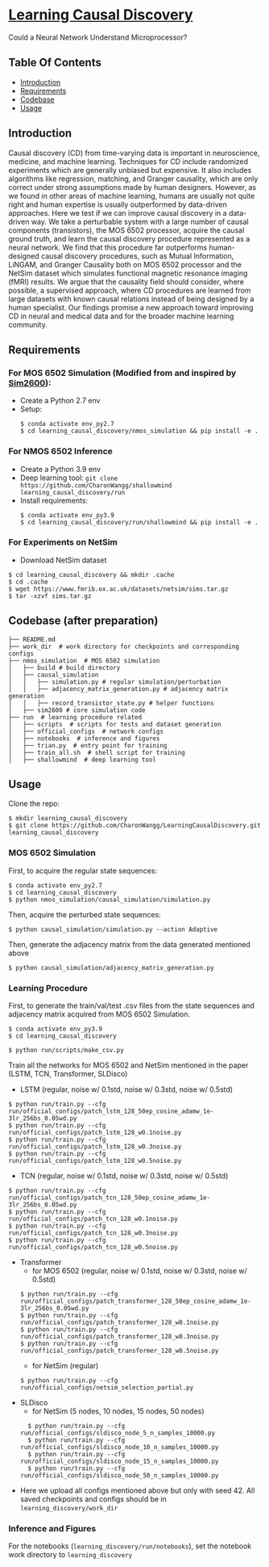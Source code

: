 # [Learning Causal Discovery](https://arxiv.org/abs/2209.05598)
Could a Neural Network Understand Microprocessor?

## Table Of Contents
-  [Introduction](#introduction)
-  [Requirements](#requirements)
-  [Codebase](#codebase)
-  [Usage](#usage)

## Introduction  
Causal discovery (CD) from time-varying data is important in neuroscience, 
medicine, and machine learning. Techniques for CD include randomized 
experiments which are generally unbiased but expensive. It also includes 
algorithms like regression, matching, and Granger causality, which are 
only correct under strong assumptions made by human designers. However, 
as we found in other areas of machine learning, humans are usually not 
quite right and human expertise is usually outperformed by data-driven 
approaches. Here we test if we can improve causal discovery in a 
data-driven way. We take a perturbable system with a large number of 
causal components (transistors), the MOS 6502 processor, acquire the 
causal ground truth, and learn the causal discovery procedure represented
as a neural network. We find that this procedure far outperforms 
human-designed causal discovery procedures, such as Mutual Information, 
LiNGAM, and Granger Causality both on MOS 6502 processor and the NetSim 
dataset which simulates functional magnetic resonance imaging (fMRI) 
results. We argue that the causality field should consider, where possible, 
a supervised approach, where CD procedures are learned from large datasets
with known causal relations instead of being designed by a human 
specialist. Our findings promise a new approach toward improving CD 
in neural and medical data and for the broader machine learning community.
## Requirements
### For MOS 6502 Simulation (Modified from and inspired by [Sim2600](https://github.com/ericmjonas/Sim2600)):  
* Create a Python 2.7 env
* Setup:
    ```
    $ conda activate env_py2.7
    $ cd learning_causal_discovery/nmos_simulation && pip install -e .
    ```
### For NMOS 6502 Inference
* Create a Python 3.9 env
* Deep learning tool: `git clone https://github.com/CharonWangg/shallowmind learning_causal_discovery/run`
* Install requirements:
    ```
    $ conda activate env_py3.9
    $ cd learning_causal_discovery/run/shallowmind && pip install -e .
    ```
  
### For Experiments on NetSim
* Download NetSim dataset
```
$ cd learning_causal_discovery && mkdir .cache
$ cd .cache
$ wget https://www.fmrib.ox.ac.uk/datasets/netsim/sims.tar.gz
$ tar -xzvf sims.tar.gz
```

## Codebase (after preparation)
```
├── README.md
├── work_dir  # work directory for checkpoints and corresponding configs
├── nmos_simulation  # MOS 6502 simulation
│   ├── build # build directory
│   ├── causal_simulation
│   │   ├── simulation.py # regular simulation/perturbation
│   │   ├── adjacency_matrix_generation.py # adjacency matrix generation
│   │   ├── record_transistor_state.py # helper functions
│   ├── sim2600 # core simulation code
├── run  # learning procedure related
│   ├── scripts  # scripts for tests and dataset generation
│   ├── official_configs  # network configs
│   ├── notebooks  # inference and figures
│   ├── trian.py  # entry point for training
│   ├── train_all.sh  # shell script for training
│   ├── shallowmind  # deep learning tool
```
## Usage
Clone the repo:
```
$ mkdir learning_causal_discovery
$ git clone https://github.com/CharonWangg/LearningCausalDiscovery.git learning_causal_discovery
```
### MOS 6502 Simulation
First, to acquire the regular state sequences:
```
$ conda activate env_py2.7
$ cd learning_causal_discovery
$ python nmos_simulation/causal_simulation/simulation.py
```
Then, acquire the perturbed state sequences:
```
$ python causal_simulation/simulation.py --action Adaptive
```
Then, generate the adjacency matrix from the data generated mentioned above
```
$ python causal_simulation/adjacency_matrix_generation.py
```
### Learning Procedure
First, to generate the train/val/test .csv files from the state sequences and adjacency matrix acquired from
MOS 6502 Simulation.
```
$ conda activate env_py3.9
$ cd learning_causal_discovery
```
```
$ python run/scripts/make_csv.py
```
Train all the networks for MOS 6502 and NetSim mentioned in the paper (LSTM, TCN, Transformer, SLDisco)
* LSTM (regular, noise w/ 0.1std, noise w/ 0.3std, noise w/ 0.5std)
```
$ python run/train.py --cfg run/official_configs/patch_lstm_128_50ep_cosine_adamw_1e-3lr_256bs_0.05wd.py
$ python run/train.py --cfg run/official_configs/patch_lstm_128_w0.1noise.py
$ python run/train.py --cfg run/official_configs/patch_lstm_128_w0.3noise.py
$ python run/train.py --cfg run/official_configs/patch_lstm_128_w0.5noise.py
```
* TCN (regular, noise w/ 0.1std, noise w/ 0.3std, noise w/ 0.5std)
```
$ python run/train.py --cfg run/official_configs/patch_tcn_128_50ep_cosine_adamw_1e-3lr_256bs_0.05wd.py
$ python run/train.py --cfg run/official_configs/patch_tcn_128_w0.1noise.py
$ python run/train.py --cfg run/official_configs/patch_tcn_128_w0.3noise.py
$ python run/train.py --cfg run/official_configs/patch_tcn_128_w0.5noise.py
```
* Transformer 
  * for MOS 6502 (regular, noise w/ 0.1std, noise w/ 0.3std, noise w/ 0.5std)
  ```
  $ python run/train.py --cfg run/official_configs/patch_transformer_128_50ep_cosine_adamw_1e-3lr_256bs_0.05wd.py
  $ python run/train.py --cfg run/official_configs/patch_transformer_128_w0.1noise.py
  $ python run/train.py --cfg run/official_configs/patch_transformer_128_w0.3noise.py
  $ python run/train.py --cfg run/official_configs/patch_transformer_128_w0.5noise.py
  ```
  * for NetSim (regular)
  ```
  $ python run/train.py --cfg run/official_configs/netsim_selection_partial.py
  ```
* SLDisco 
  * for NetSim (5 nodes, 10 nodes, 15 nodes, 50 nodes)
  ```
    $ python run/train.py --cfg run/official_configs/sldisco_node_5_n_samples_10000.py
    $ python run/train.py --cfg run/official_configs/sldisco_node_10_n_samples_10000.py
    $ python run/train.py --cfg run/official_configs/sldisco_node_15_n_samples_10000.py
    $ python run/train.py --cfg run/official_configs/sldisco_node_50_n_samples_10000.py
  ```
* Here we upload all configs mentioned above but only with seed 42.
All saved checkpoints and configs should be in `learning_discovery/work_dir`
### Inference and Figures
For the notebooks (`learning_discovery/run/notebooks`), set the notebook work directory to `learning_discovery`



